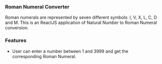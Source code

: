 ### Roman Numeral Converter
Roman numerals are represented by seven different symbols: I, V, X, L, C, D and M. This is an ReactJS application of Natural Number to Roman Numeral conversion.

### Features
- User can enter a number between 1 and 3999 and get the corresponding Roman Numeral.